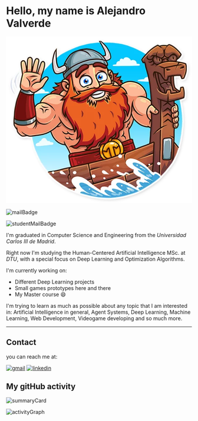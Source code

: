 # Hello, my name is Alejandro Valverde

![Hello](./Images/hello.png)

![mailBadge](https://img.shields.io/badge/mail-avalverdemahou%40gmail.com-blue)

![studentMailBadge](https://img.shields.io/badge/student_mail-s212728%40dtu.dk-blue)


I'm graduated in Computer Science and Engineering from the *Universidad Carlos III de Madrid*.

Right now I'm studying the Human-Centered Artificial Intelligence MSc. at *DTU*, with a special focus on Deep Learning and Optimization Algorithms.


I'm currently working on:
 - Different Deep Learning projects
 - Small games prototypes here and there
 - My Master course 😄

I'm trying to learn as much as possible about any topic that I am interested in: Artificial Intelligence in general, Agent Systems, Deep Learning, Machine Learning, Web Development, Videogame developing and so much more.

---

## Contact

you can reach me at:

[![gmail](https://img.shields.io/badge/Gmail-D14836?style=for-the-badge&logo=gmail&logoColor=white)](mailto:avalverdemahou@gmail.com) 
[![linkedin](https://img.shields.io/badge/LinkedIn-0077B5?style=for-the-badge&logo=linkedin&logoColor=white)](https://www.linkedin.com/in/alejandro-valverde-mahou-a547811a3/)


## My gitHub activity

![summaryCard](https://github-profile-summary-cards.vercel.app/api/cards/profile-details?username=Pheithar&theme=vue)

![activityGraph](https://activity-graph.herokuapp.com/graph?username=Pheithar&theme=minimal)
<!--
**Pheithar/pheithar** is a ✨ _special_ ✨ repository because its `README.md` (this file) appears on your GitHub profile.

Here are some ideas to get you started:

- 🔭 I’m currently working on ...
- 🌱 I’m currently learning ...
- 👯 I’m looking to collaborate on ...
- 🤔 I’m looking for help with ...
- 💬 Ask me about ...
- 📫 How to reach me: ...
- 😄 Pronouns: ...
- ⚡ Fun fact: ...
-->
